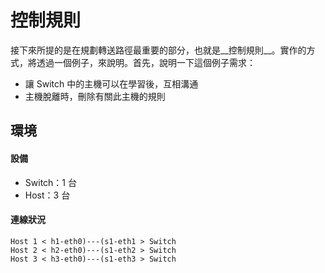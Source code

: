 # 控制規則

接下來所提的是在規劃轉送路徑最重要的部分，也就是__控制規則__。實作的方式，將透過一個例子，來說明。首先，說明一下這個例子需求：

* 讓 Switch 中的主機可以在學習後，互相溝通
* 主機脫離時，刪除有關此主機的規則

## 環境

#### 設備
* Switch：1 台
* Host：3 台

#### 連線狀況

```shell
Host 1 < h1-eth0)---(s1-eth1 > Switch
Host 2 < h2-eth0)---(s1-eth2 > Switch
Host 3 < h3-eth0)---(s1-eth3 > Switch
```
